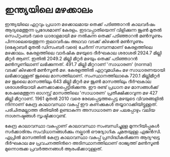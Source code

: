 # ഇന്ത്യയിലെ മഴക്കാലം

 ഇന്ത്യയിലെ ഏറ്റവും പ്രധാന മഴക്കാലമായ തെക്ക് പടിഞ്ഞാറൻ കാലവർഷം ആദ്യമെത്തുന്ന പ്രദേശമാണ് കേരളം. ഇടവപ്പാതിയെന്ന് വിളിക്കുന്ന ജൂൺ മുതൽ സെപ്റ്റംബർ വരെ ധാരാളമായി മഴ നൽകുന്ന തെക്ക് പടിഞ്ഞാറൻ മൺസൂണും പിന്നാലെയെത്തുന്ന തുലാവർഷം അഥവാ വടക്ക് കിഴക്കൻ മൺസൂണും \(ഒക്ടോബർ മുതൽ ഡിസംബർ വരെ\) ചേർന്ന് സമ്പന്നമാണ് കേരളത്തിലെ മഴക്കാലം. കേരളത്തിലെ വാർഷിക മഴയുടെ ദീർഘകാല ശരാശരി 2924.7 മില്ലി മീറ്റർ ആണ്. ഇതിൽ 2049.2 മില്ലി മീറ്റർ മഴയും തെക്ക് പടിഞ്ഞാറൻ മൺസൂണിലാണ് ലഭിക്കുന്നത്. 491.7 മില്ലി മീറ്ററാണ് 'സാധാരണ' \(normal\) വടക്ക് കിഴക്കൻ മൺസൂൺ മഴ. കേരളത്തിൽ ഏറ്റവുമധികം മഴ സാധാരണയായി ലഭിക്കാറുള്ളത് ജൂലൈ മാസത്തിലാണ്. സംസ്ഥാനത്തിലാകെ 720.1 മില്ലിമീറ്റർ മഴ ജൂലൈ മാസത്തിലും 643 മില്ലി മീറ്റർ മഴ ജൂൺ മാസത്തിലും ദീർഘകാല ശരാശരിയായി കണക്കാക്കപ്പെട്ടിരിക്കുന്നു. ഈ രണ്ട് പ്രധാന മഴ മാസങ്ങൾക്ക് ശേഷമെത്തുന്ന ഓഗസ്റ്റ് മാസത്തിലെ 'സാധാരണ' പ്രതീക്ഷിക്കാവുന്ന മഴ 427 മില്ലി മീറ്ററാണ്. 1961 മുതൽ 2010 വരെ രേഖപ്പെടുത്തപ്പെട്ട മഴയുടെ വിവരങ്ങളിൽ നിന്നാണ് കേന്ദ്ര കാലാവസ്ഥാ വകുപ്പ് ഈ കണക്കുകൾ തയ്യാറാക്കിയിട്ടുള്ളത്. പരിചിതമല്ലാത്ത രീതിയിൽ ഉണ്ടാകുന്ന അസാധാരണ മഴ പലപ്പോഴും വലിയ നാശനഷ്ടങ്ങൾ സൃഷ്ടിക്കാറുണ്ട്.

 കേന്ദ്ര കാലാവസ്ഥാ വകുപ്പാണ് കാലാവസ്ഥാ സംബന്ധിച്ചുള്ള മുന്നറിയിപ്പുകൾ സർക്കാരിനും സംവിധാനങ്ങൾക്കും നല്കാൻ ഔദ്യോഗിക ചുമതയുള്ള ഏജൻസി. ഏപ്രിൽ മാസത്തിൽ കേന്ദ്ര കാലാവസ്ഥാ വകുപ്പ് പ്രസിദ്ധീകരിക്കുന്ന ആദ്യഘട്ട ദീർഘകാല മഴ പ്രവചനത്തിന്‍റെ അടിസ്ഥാനത്തിലാണ് രാജ്യത്ത് മൺസൂൺ മുന്നൊരുക്ക പ്രവർത്തനങ്ങൾ ആരംഭിക്കാറുള്ളത്. 

  
 

